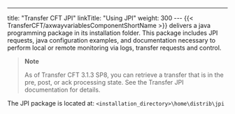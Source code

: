 ---
title: "Transfer CFT JPI"
linkTitle: "Using JPI"
weight: 300
--- {{< TransferCFT/axwayvariablesComponentShortName  >}} delivers a java programming package in its installation folder. This package includes JPI requests, java configuration examples, and documentation necessary to perform local or remote monitoring via logs, transfer requests and control.

> **Note**
>
> As of Transfer CFT 3.1.3 SP8, you can retrieve a transfer that is in the pre, post, or ack processing state. See the Transfer JPI documentation for details.

The JPI package is located at: `<installation_directory>\home\distrib\jpi`
